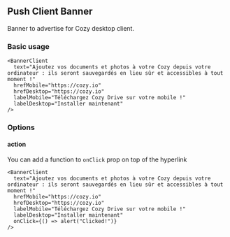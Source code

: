 ## Push Client Banner
Banner to advertise for Cozy desktop client.

### Basic usage

```
<BannerClient
  text="Ajoutez vos documents et photos à votre Cozy depuis votre ordinateur : ils seront sauvegardés en lieu sûr et accessibles à tout moment !"
  hrefMobile="https://cozy.io"
  hrefDesktop="https://cozy.io"
  labelMobile="Téléchargez Cozy Drive sur votre mobile !"
  labelDesktop="Installer maintenant"
/>
```

### Options
#### action
You can add a function to `onClick` prop on top of the hyperlink
```
<BannerClient
  text="Ajoutez vos documents et photos à votre Cozy depuis votre ordinateur : ils seront sauvegardés en lieu sûr et accessibles à tout moment !"
  hrefMobile="https://cozy.io"
  hrefDesktop="https://cozy.io"
  labelMobile="Téléchargez Cozy Drive sur votre mobile !"
  labelDesktop="Installer maintenant"
  onClick={() => alert("Clicked!")}
/>
```
